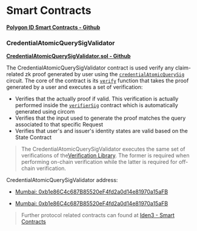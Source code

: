 # Smart Contracts

<a href="https://github.com/0xPolygonID/contracts" target="_blank">**Polygon ID Smart Contracts - Github**</a>

### CredentialAtomicQuerySigValidator

<a href="https://github.com/0xPolygonID/contracts/blob/main/contracts/validators/CredentialAtomicQuerySigValidator.sol" target="_blank">**CredentialAtomicQuerySigValidator.sol - Github**</a>

The CredentialAtomicQuerySigValidator contract is used verify any claim-related zk proof generated by user using the <a href="https://docs.iden3.io/protocol/main-circuits/#credentialatomicquerymtp" target="_blank">`credentialAtomicQuerySig`</a> circuit. The core of the contract is its <a href="https://github.com/0xPolygonID/contracts/blob/main/contracts/validators/CredentialAtomicQuerySigValidator.sol#L52" target="_blank">`verify`</a> function that takes the proof generated by a user and executes a set of verification:

- Verifies that the actually proof if valid. This verification is actually performed inside the 
<a href="https://github.com/0xPolygonID/contracts/blob/main/contracts/verifiers/circuits/verifierSig.sol" target="_blank">`verifierSig`</a> contract which is automatically generated using circom
- Verifies that the input used to generate the proof matches the query associated to that specific Request
- Verifies that user's and issuer's identity states are valid based on the State Contract

> The CredentialAtomicQuerySigValidator executes the same set of verifications of the[Verification Library](../verifier/verification-library/verification-api-guide.md#verification---under-the-hood). The former is required when performing on-chain verification while the latter is required for off-chain verification.

CredentialAtomicQuerySigValidator address:


- <a href="https://mumbai.polygonscan.com/address/0xb1e86C4c687B85520eF4fd2a0d14e81970a15aFB" target="_blank">Mumbai: 0xb1e86C4c687B85520eF4fd2a0d14e81970a15aFB</a>

- [Mumbai: 0xb1e86C4c687B85520eF4fd2a0d14e81970a15aFB](https://mumbai.polygonscan.com/address/0xb1e86C4c687B85520eF4fd2a0d14e81970a15aFB)

> Further protocol related contracts can found at [Iden3 - Smart Contracts](https://docs.iden3.io/contracts/state/)
